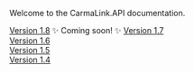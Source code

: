 Welcome to the CarmaLink.API documentation. 

[Version 1.8](https://github.com/CarmaSys/CarmaLinkAPI/blob/1.8/README.md) :sparkles: Coming soon! :sparkles:
[Version 1.7](https://github.com/CarmaSys/CarmaLinkAPI/blob/1.7/README.md)   
[Version 1.6](https://github.com/CarmaSys/CarmaLinkAPI/blob/1.6/README.md)  
[Version 1.5](https://github.com/CarmaSys/CarmaLinkAPI/blob/1.5/README.md)  
[Version 1.4](https://github.com/CarmaSys/CarmaLinkAPI/blob/1.4/README.md)  
